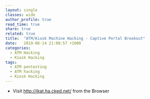 ```yaml
---
layout: single
classes: wide
author_profile: true
read_time: true
share: true
related: true
title:  "ATM/Kiosk Machine Hacking - Captive Portal Breakout"
date:   2019-06-14 21:08:57 +1000
categories:
  - ATM Hacking 
  - Kiosk Hacking
tags:
  - ATM pentesting
  - ATM hacking
  - Kiosk Hacking
---
```


- Visit http://ikat.ha.cked.net/ from the Browser

